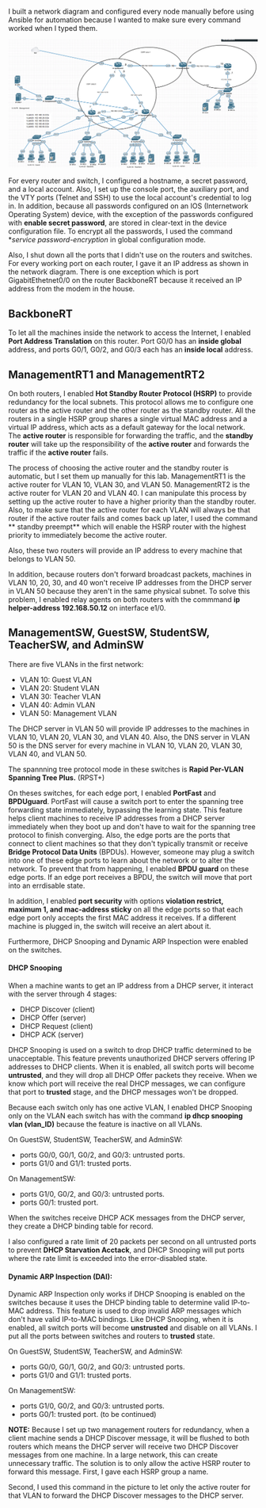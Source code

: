 I built a network diagram and configured every node manually before using Ansible for automation because I wanted to make sure every command worked when I typed them.

![](https://github.com/greenarrow2019/Ansible-Network-Automation/blob/master/Network%20Diagram/Images/1.png)

For every router and switch, I configured a hostname, a secret password, and a local account. Also, I set up the console port, the auxiliary port, and the VTY ports (Telnet and SSH) to use the local account's credential to log in. In addition, because all passwords configured on an IOS (Internetwork Operating System) device, with the exception of the passwords configured with **enable secret password**, are stored in clear-text in the device configuration file. To encrypt all the passwords, I used the command **service password-encryption* in global configuration mode.

Also, I shut down all the ports that I didn't use on the routers and switches. For every working port on each router, I gave it an IP address as shown in the network diagram. There is one exception which is port GigabitEthetnet0/0 on the router BackboneRT because it received an IP address from the modem in the house.

## BackboneRT
To let all the machines inside the network to access the Internet, I enabled **Port Address Translation** on this router. Port G0/0 has an **inside global** address, and ports G0/1, G0/2, and G0/3 each has an **inside local** address. 

## ManagementRT1 and ManagementRT2
On both routers, I enabled **Hot Standby Router Protocol (HSRP)** to provide redundancy for the local subnets. This protocol allows me to configure one router as the active router and the other router as the standby router. All the routers in a single HSRP group shares a single virtual MAC address and a virtual IP address, which acts as a default gateway for the local network. The **active router** is responsible for forwarding the traffic, and the **standby router** will take up the responsibility of the **active router** and forwards the traffic if the **active router** fails. 

The process of choosing the active router and the standby router is automatic, but I set them up manually for this lab. ManagementRT1 is the active router for VLAN 10, VLAN 30, and VLAN 50. ManagementRT2 is the active router for VLAN 20 and VLAN 40. I can manipulate this process by setting up the active router to have a higher priority than the standby router. Also, to make sure that the active router for each VLAN will always be that router if the active router fails and comes back up later, I used the command ** standby preempt** which will enable the HSRP router with the highest priority to immediately become the active router. 

Also, these two routers will provide an IP address to every machine that belongs to VLAN 50. 

In addition, because routers don't forward broadcast packets, machines in VLAN 10, 20, 30, and 40 won't receive IP addresses from the DHCP server in VLAN 50 because they aren't in the same physical subnet. To solve this problem, I enabled relay agents on both routers with the commmand **ip helper-address 192.168.50.12** on interface e1/0. 

## ManagementSW, GuestSW, StudentSW, TeacherSW, and AdminSW

There are five VLANs in the first network:
* VLAN 10: Guest VLAN
* VLAN 20: Student VLAN
* VLAN 30: Teacher VLAN
* VLAN 40: Admin VLAN
* VLAN 50: Management VLAN

The DHCP server in VLAN 50 will provide IP addresses to the machines in VLAN 10, VLAN 20, VLAN 30, and VLAN 40. Also, the DNS server in VLAN 50 is the DNS server for every machine in VLAN 10, VLAN 20, VLAN 30, VLAN 40, and VLAN 50.

The spannning tree protocol mode in these switches is **Rapid Per-VLAN Spanning Tree Plus.** (RPST+)

On theses switches, for each edge port, I enabled **PortFast** and **BPDUguard**. 
PortFast will cause a switch port to enter the spanning tree forwarding state immediately, bypassing the learning state. This feature helps client machines to receive IP addresses from a DHCP server immediately when they boot up and don't have to wait for the spanning tree protocol to finish converging. 
Also, the edge ports are the ports that connect to client machines so that they don't typically transmit or receive **Bridge Protocol Data Units** (BPDUs). However, someone may plug a switch into one of these edge ports to learn about the network or to alter the network. To prevent that from happening, I enabled **BPDU guard** on these edge ports. If an edge port receives a BPDU, the switch will move that port into an errdisable state.

In addition, I enabled **port security** with options **violation restrict, maximum 1, and mac-address sticky** on all the edge ports so that each edge port only accepts the first MAC address it receives. If a different machine is plugged in, the switch will receive an alert about it. 

Furthermore, DHCP Snooping and Dynamic ARP Inspection were enabled on the switches. 
#### DHCP Snooping
When a machine wants to get an IP address from a DHCP server, it interact with the server through 4 stages:
* DHCP Discover (client)
* DHCP Offer (server)
* DHCP Request (client)
* DHCP ACK (server)

DHCP Snooping is used on a switch to drop DHCP traffic determined to be unacceptable. This feature prevents unauthorized DHCP servers offering IP addresses to DHCP clients. When it is enabled, all switch ports will become **untrusted**, and they will drop all DHCP Offer packets they receive. When we know which port will receive the real DHCP messages, we can configure that port to **trusted** stage, and the DHCP messages won't be dropped.

Because each switch only has one active VLAN, I enabled DHCP Snooping only on the VLAN each switch has with the command **ip dhcp snooping vlan (vlan_ID)** because the feature is inactive on all VLANs.

On GuestSW, StudentSW, TeacherSW, and AdminSW:
* ports G0/0, G0/1, G0/2, and G0/3: untrusted ports.
* ports G1/0 and G1/1: trusted ports.

On ManagementSW:
* ports G1/0, G0/2, and G0/3: untrusted ports.
* ports G0/1:  trusted port.

When the switches receive DHCP ACK messages from the DHCP server, they create a DHCP binding table for record. 

I also configured a rate limit of 20 packets per second on all untrusted ports to prevent **DHCP Starvation Acctack**, and DHCP Snooping will put ports where the rate limit is exceeded into the error-disabled state.

#### Dynamic ARP Inspection (DAI):
Dynamic ARP Inspection only works if DHCP Snooping is enabled on the switches because it uses the DHCP binding table to determine valid IP-to-MAC address.
This feature is used to drop invalid ARP messages which don't have valid IP-to-MAC bindings.
Like DHCP Snooping, when it is enabled, all switch ports will become **unstrusted** and disable on all VLANs.
I put all the ports between switches and routers to **trusted** state.

On GuestSW, StudentSW, TeacherSW, and AdminSW:
* ports G0/0, G0/1, G0/2, and G0/3: untrusted ports.
* ports G1/0 and G1/1: trusted ports.

On ManagementSW:
* ports G1/0, G0/2, and G0/3: untrusted ports.
* ports G0/1:  trusted port.
(to be continued)




**NOTE:**
Because I set up two management routers for redundancy, when a client machine sends a DHCP Discover message, it will be flushed to both routers which means the DHCP server will receive two DHCP Discover messages from one machine. In a large network, this can create unnecessary traffic. The solution is to only allow the active HSRP router to forward this message. 
First, I gave each HSRP group a name.

Second, I used this command in the picture to let only the active router for that VLAN to forward the DHCP Discover messages to the DHCP server.
